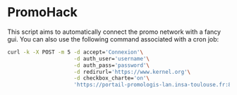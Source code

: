 PromoHack
=========

This script aims to automatically connect the promo network with a fancy gui.
You can also use the following command associated with a cron job:

```bash
curl -k -X POST -m 5 -d accept='Connexion'\
                     -d auth_user='username'\
                     -d auth_pass='password'\
                     -d redirurl='https://www.kernel.org'\
                     -d checkbox_charte='on'\
                     'https://portail-promologis-lan.insa-toulouse.fr:8001'
```
